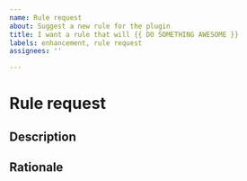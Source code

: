 ```yaml
---
name: Rule request
about: Suggest a new rule for the plugin
title: I want a rule that will {{ DO SOMETHING AWESOME }}
labels: enhancement, rule request
assignees: ''

---
```


# Rule request

## Description

<!-- What do you think the plugin should check? Please provide examples of good and bad code. -->

## Rationale

<!-- Why do you think this is a good idea for a rule? -->
